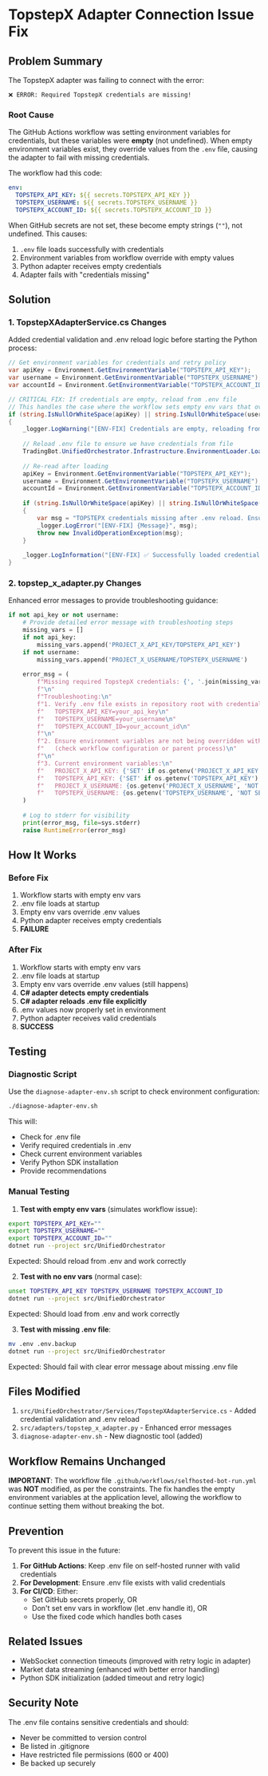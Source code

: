 # TopstepX Adapter Connection Issue Fix

## Problem Summary

The TopstepX adapter was failing to connect with the error:
```
❌ ERROR: Required TopstepX credentials are missing!
```

### Root Cause

The GitHub Actions workflow was setting environment variables for credentials, but these variables were **empty** (not undefined). When empty environment variables exist, they override values from the `.env` file, causing the adapter to fail with missing credentials.

The workflow had this code:
```yaml
env:
  TOPSTEPX_API_KEY: ${{ secrets.TOPSTEPX_API_KEY }}
  TOPSTEPX_USERNAME: ${{ secrets.TOPSTEPX_USERNAME }}
  TOPSTEPX_ACCOUNT_ID: ${{ secrets.TOPSTEPX_ACCOUNT_ID }}
```

When GitHub secrets are not set, these become empty strings (`""`), not undefined. This causes:
1. `.env` file loads successfully with credentials
2. Environment variables from workflow override with empty values
3. Python adapter receives empty credentials
4. Adapter fails with "credentials missing"

## Solution

### 1. TopstepXAdapterService.cs Changes

Added credential validation and .env reload logic before starting the Python process:

```csharp
// Get environment variables for credentials and retry policy
var apiKey = Environment.GetEnvironmentVariable("TOPSTEPX_API_KEY");
var username = Environment.GetEnvironmentVariable("TOPSTEPX_USERNAME");
var accountId = Environment.GetEnvironmentVariable("TOPSTEPX_ACCOUNT_ID");

// CRITICAL FIX: If credentials are empty, reload from .env file
// This handles the case where the workflow sets empty env vars that override the .env file
if (string.IsNullOrWhiteSpace(apiKey) || string.IsNullOrWhiteSpace(username) || string.IsNullOrWhiteSpace(accountId))
{
    _logger.LogWarning("[ENV-FIX] Credentials are empty, reloading from .env file...");
    
    // Reload .env file to ensure we have credentials from file
    TradingBot.UnifiedOrchestrator.Infrastructure.EnvironmentLoader.LoadEnvironmentFiles();
    
    // Re-read after loading
    apiKey = Environment.GetEnvironmentVariable("TOPSTEPX_API_KEY");
    username = Environment.GetEnvironmentVariable("TOPSTEPX_USERNAME");
    accountId = Environment.GetEnvironmentVariable("TOPSTEPX_ACCOUNT_ID");
    
    if (string.IsNullOrWhiteSpace(apiKey) || string.IsNullOrWhiteSpace(username) || string.IsNullOrWhiteSpace(accountId))
    {
        var msg = "TOPSTEPX credentials missing after .env reload. Ensure .env file exists with TOPSTEPX_API_KEY, TOPSTEPX_USERNAME, and TOPSTEPX_ACCOUNT_ID.";
        _logger.LogError("[ENV-FIX] {Message}", msg);
        throw new InvalidOperationException(msg);
    }
    
    _logger.LogInformation("[ENV-FIX] ✅ Successfully loaded credentials from .env file");
}
```

### 2. topstep_x_adapter.py Changes

Enhanced error messages to provide troubleshooting guidance:

```python
if not api_key or not username:
    # Provide detailed error message with troubleshooting steps
    missing_vars = []
    if not api_key:
        missing_vars.append('PROJECT_X_API_KEY/TOPSTEPX_API_KEY')
    if not username:
        missing_vars.append('PROJECT_X_USERNAME/TOPSTEPX_USERNAME')
    
    error_msg = (
        f"Missing required TopstepX credentials: {', '.join(missing_vars)}\n"
        f"\n"
        f"Troubleshooting:\n"
        f"1. Verify .env file exists in repository root with credentials:\n"
        f"   TOPSTEPX_API_KEY=your_api_key\n"
        f"   TOPSTEPX_USERNAME=your_username\n"
        f"   TOPSTEPX_ACCOUNT_ID=your_account_id\n"
        f"\n"
        f"2. Ensure environment variables are not being overridden with empty values\n"
        f"   (check workflow configuration or parent process)\n"
        f"\n"
        f"3. Current environment variables:\n"
        f"   PROJECT_X_API_KEY: {'SET' if os.getenv('PROJECT_X_API_KEY') else 'NOT SET'}\n"
        f"   TOPSTEPX_API_KEY: {'SET' if os.getenv('TOPSTEPX_API_KEY') else 'NOT SET'}\n"
        f"   PROJECT_X_USERNAME: {os.getenv('PROJECT_X_USERNAME', 'NOT SET')}\n"
        f"   TOPSTEPX_USERNAME: {os.getenv('TOPSTEPX_USERNAME', 'NOT SET')}\n"
    )
    
    # Log to stderr for visibility
    print(error_msg, file=sys.stderr)
    raise RuntimeError(error_msg)
```

## How It Works

### Before Fix
1. Workflow starts with empty env vars
2. .env file loads at startup
3. Empty env vars override .env values
4. Python adapter receives empty credentials
5. **FAILURE**

### After Fix
1. Workflow starts with empty env vars
2. .env file loads at startup
3. Empty env vars override .env values (still happens)
4. **C# adapter detects empty credentials**
5. **C# adapter reloads .env file explicitly**
6. .env values now properly set in environment
7. Python adapter receives valid credentials
8. **SUCCESS**

## Testing

### Diagnostic Script

Use the `diagnose-adapter-env.sh` script to check environment configuration:

```bash
./diagnose-adapter-env.sh
```

This will:
- Check for .env file
- Verify required credentials in .env
- Check current environment variables
- Verify Python SDK installation
- Provide recommendations

### Manual Testing

1. **Test with empty env vars** (simulates workflow issue):
```bash
export TOPSTEPX_API_KEY=""
export TOPSTEPX_USERNAME=""
export TOPSTEPX_ACCOUNT_ID=""
dotnet run --project src/UnifiedOrchestrator
```

Expected: Should reload from .env and work correctly

2. **Test with no env vars** (normal case):
```bash
unset TOPSTEPX_API_KEY TOPSTEPX_USERNAME TOPSTEPX_ACCOUNT_ID
dotnet run --project src/UnifiedOrchestrator
```

Expected: Should load from .env and work correctly

3. **Test with missing .env file**:
```bash
mv .env .env.backup
dotnet run --project src/UnifiedOrchestrator
```

Expected: Should fail with clear error message about missing .env file

## Files Modified

1. `src/UnifiedOrchestrator/Services/TopstepXAdapterService.cs` - Added credential validation and .env reload
2. `src/adapters/topstep_x_adapter.py` - Enhanced error messages
3. `diagnose-adapter-env.sh` - New diagnostic tool (added)

## Workflow Remains Unchanged

**IMPORTANT**: The workflow file `.github/workflows/selfhosted-bot-run.yml` was **NOT** modified, as per the constraints. The fix handles the empty environment variables at the application level, allowing the workflow to continue setting them without breaking the bot.

## Prevention

To prevent this issue in the future:

1. **For GitHub Actions**: Keep .env file on self-hosted runner with valid credentials
2. **For Development**: Ensure .env file exists with valid credentials
3. **For CI/CD**: Either:
   - Set GitHub secrets properly, OR
   - Don't set env vars in workflow (let .env handle it), OR
   - Use the fixed code which handles both cases

## Related Issues

- WebSocket connection timeouts (improved with retry logic in adapter)
- Market data streaming (enhanced with better error handling)
- Python SDK initialization (added timeout and retry logic)

## Security Note

The .env file contains sensitive credentials and should:
- Never be committed to version control
- Be listed in .gitignore
- Have restricted file permissions (600 or 400)
- Be backed up securely
